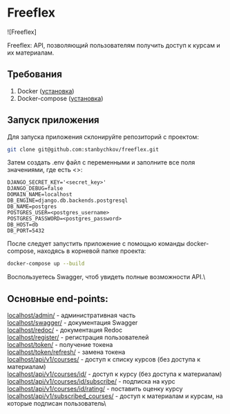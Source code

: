 # Freeflex

![Freeflex]

Freeflex: API, позволяющий пользователям получить доступ к курсам и их материалам.

## Требования

1. Docker ([установка](https://docs.docker.com/engine/install/))
2. Docker-compose ([установка](https://docs.docker.com/compose/install/))

## Запуск приложения

Для запуска приложения склонируйте репозиторий с проектом:

```bash
git clone git@github.com:stanbychkov/freeflex.git
````
Затем создать .env файл с переменными и заполните все поля значениями, где есть <>:
````
DJANGO_SECRET_KEY='<secret_key>'
DJANGO_DEBUG=false
DOMAIN_NAME=localhost
DB_ENGINE=django.db.backends.postgresql
DB_NAME=postgres
POSTGRES_USER=<postgres_username>
POSTGRES_PASSWORD=<postgres_password>
DB_HOST=db
DB_PORT=5432
````
После следует запустить приложение с помощью команды docker-compose, находясь в корневой папке проекта:
```bash
docker-compose up --build
````
Воспользуетесь Swagger, чтоб увидеть полные возможности API.\
## Основные end-points:
[localhost/admin/](localhost/admin/) - административная часть\
[localhost/swagger/](localhost/swagger/) - документация Swagger\
[localhost/redoc/](localhost/redoc/) - документация Redoc\
[localhost/register/](localhost/register/) - регистрация пользователей\
[localhost/token/](localhost/token/) - получение токена\
[localhost/token/refresh/](localhost/token/refresh/) - замена токена\
[localhost/api/v1/courses/](localhost/api/v1/courses/) - доступ к списку курсов (без доступа к материалам)\
[localhost/api/v1/courses/id/](localhost/api/v1/courses/id/) - доступ к курсу (без доступа к материалам)\
[localhost/api/v1/courses/id/subscribe/](localhost/api/v1/courses/id/subscribe/) - подписка на курс\
[localhost/api/v1/courses/id/rating/](localhost/api/v1/courses/id/rating/) - поставить оценку курсу\
[localhost/api/v1/subscribed_courses/](localhost/api/v1/subscribed_courses/) - доступ к материалам и курсам, на которые подписан пользователь\
